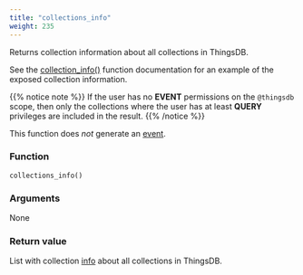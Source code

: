 ```yaml
---
title: "collections_info"
weight: 235
---
```


Returns collection information about all collections in ThingsDB.

See the [collection_info()](../../thingsdb-api/collection_info) function documentation for an example of the exposed collection information.

{{% notice note %}}
If the user has no **EVENT** permissions on the `@thingsdb` scope, then only the collections where
the user has at least **QUERY** privileges are included in the result.
{{% /notice %}}

This function does *not* generate an [event](../../overview/events).

### Function

`collections_info()`

### Arguments

None

### Return value

List with collection [info](../../data-types/info)  about all collections in ThingsDB.
